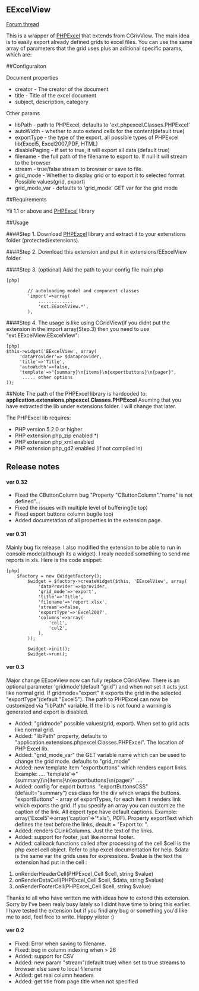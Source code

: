 EExcelView
----------------------

[Forum thread](http://www.yiiframework.com/forum/index.php/topic/18119-extensioneexcelview "Forum thread")

This is a wrapper of [PHPExcel](http://phpexcel.codeplex.com/ "PHPExcel") that extends from CGrivView. The main idea is to easily export already defined grids to excel files. You can use the same array of parameters that the grid uses plus an aditional specific params, which are:

##Configuraiton

Document properties

-  creator - The creator of the document
-  title - Title of the excel document
-  subject, description, category

Other params

-  libPath - path to PHPExcel, defaults to 'ext.phpexcel.Classes.PHPExcel'
-  autoWidth - whether to auto extend cells for the content(default true)
-  exportType - the type of the export, all possible types of PHPExcel lib(Excel5, Excel2007,PDF, HTML)
-  disablePaging - if set to true, it will export all data (default true)
-  filename - the full path of the filename to export to. If null it will stream to the browser
-  stream - true/false stream to browser or save to file.
-  grid_mode - Whether to display grid or to export it to selected format. Possible values(grid, export)
-  grid_mode_var - defaults to 'grid_mode' GET var for the grid mode

##Requirements

Yii 1.1 or above and [PHPExcel](http://phpexcel.codeplex.com/ "PHPExcel") library

##Usage

####Step 1. 
Download [PHPExcel](http://phpexcel.codeplex.com/ "PHPExcel") library and extract it to your extenstions folder (protected/extensions).

####Step 2. 
Download this extension and put it in extensions/EExcelView folder.

####Step 3. (optional)
Add the path to your config file main.php

~~~
[php]

		// autoloading model and component classes
		'import'=>array(
			.............
			'ext.EExcelView.*',
		),
~~~

####Step 4. 
The usage is like using CGridView(if you didnt put the extension in the import array(Step.3) then you need to use "ext.EExcelView.EExcelView":
~~~
[php]
$this->widget('EExcelView', array(
     'dataProvider'=> $dataprovider,
     'title'=>'Title',
     'autoWidth'=>false,
     'template'=>"{summary}\n{items}\n{exportbuttons}\n{pager}",
      ..... other options 
));
~~~

##Note
The path of the PHPExcel library is hardcoded to: **application.extensions.phpexcel.Classes.PHPExcel**
Asuming that you have extracted the lib under extensions folder. I will change that later.

The PHPExcel lib requires:

- PHP version 5.2.0 or higher
- PHP extension php_zip enabled *)
- PHP extension php_xml enabled
- PHP extension php_gd2 enabled (if not compiled in)

## Release notes

#### ver 0.32
- Fixed the CButtonColumn bug "Property "CButtonColumn"."name" is not defined"...
- Fixed the issues with multiple level of buffering(le top)
- Fixed export buttons column bug(le top)
- Added documetation of all properties in the extension page.

#### ver 0.31
Mainly bug fix release. I also modified the extension to be able to run in console mode(although its a widget). I realy needed something to send me reports in xls. Here is the code snippet:


~~~
[php]
  	$factory = new CWidgetFactory();	
		$widget = $factory->createWidget($this, 'EExcelView', array(
			'dataProvider'=>$provider,
			'grid_mode'=>'export',
			'title'=>'Title',
			'filename'=>'report.xlsx',
			'stream'=>false,
			'exportType'=>'Excel2007',
			'columns'=>array(
				'col1',
				'col2',
			),
		));
		
		$widget->init();
		$widget->run();
~~~


#### ver 0.3
Major change EExceView now can fully replace CGridView. There is an optional parameter 'gridmode'(default "grid") and when not set it acts just like normal grid. If gridmode="export" it exports the grid in the selected "exportType"(default "Excel5"). The path to PHPExcel can now be customized via "libPath" variable. If the lib is not found a warning is generated and export is disabled.
 
- Added: "gridmode" possible values(grid, export). When set to grid acts like normal grid.
- Added: "libPath" property, defaults to "application.extensions.phpexcel.Classes.PHPExcel". The location of PHP Excel lib.
- Added: "grid_mode_var" the GET variable name which can be used to change the grid mode. defaults to "grid_mode"
- Added: new template item "exportbuttons" which renders export links. Example: 
....
'template'=>"{summary}\n{items}\n{exportbuttons}\n{pager}"
....
- Added: config for export buttons.
  "exportButtonsCSS"(default="summary") css class for the div which wraps the buttons. "exportButtons" - array of exportTypes, for each item it renders link which exports the grid. If you specify an array you can customize the caption of the link. All export type have default captions. Example: array('Excel5'=>array('caption'=>'*.xls'), PDF). Property exportText which defines the text before the links, deault = "Export to: ".
- Added: renders CLinkColumns. Just the text of the links.
- Added: support for footer, just like normal footer.
- Added: callback functions called after processing of the cell.$cell is the php excel cell object. Refer to php excel documentation for help. $data is the same var the grids uses for expressions. $value is the text the extension had put in the cell : 
1. onRenderHeaderCell(PHPExcel_Cell $cell, string $value)
2. onRenderDataCell(PHPExcel_Cell $cell, $data, string $value)
3. onRenderFooterCell(PHPExcel_Cell $cell, string $value)

Thanks to all who have written me with ideas how to extend this extension. Sorry by I've been realy busy lately so I didnt have time to bring this earlier. I have tested the extension but if you find any bug or something you'd like me to add, feel free to write. Happy yiister :) 

#### ver 0.2
- Fixed: Error when saving to filename.
- Fixed: bug in column indexing when > 26
- Added: support for CSV
- Added: new param "stream"(default true) when set to true streams to browser else save to local filename
- Added: get real column headers
- Added: get title from page title when not specified
